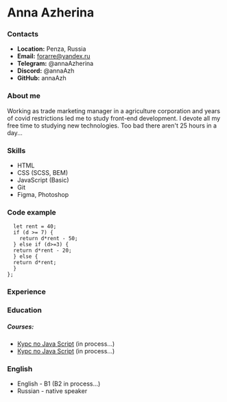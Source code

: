 # Anna Azherina
### Contacts
* __Location:__ Penza, Russia
* __Email:__ forarre@yandex.ru
* __Telegram:__ @annaAzherina
* __Discord:__ @annaAzh
* __GitHub:__ annaAzh
### About me
Working as trade marketing manager in a agriculture corporation and years of covid restrictions led me to study front-end development. I devote all my free time to studying new technologies. Too bad there aren't 25 hours in a day...
### Skills
* HTML
* CSS (SCSS, BEM)
* JavaScript (Basic)
* Git
* Figma, Photoshop
### Code example
```function rentalCarCost(d) {
  let rent = 40;
  if (d >= 7) {
    return d*rent - 50;
  } else if (d>=3) {
  return d*rent - 20;
  } else {
  return d*rent;
  }
};
```
### Experience
### Education
##### Courses:
* [Курс по Java Script](https://www.udemy.com/course/javascript_full/) (in process...)
* [Курс по Java Script](https://www.udemy.com/course/the-complete-javascript-course/) (in process...)
### English
* English - B1 (B2 in process...)
* Russian - native speaker